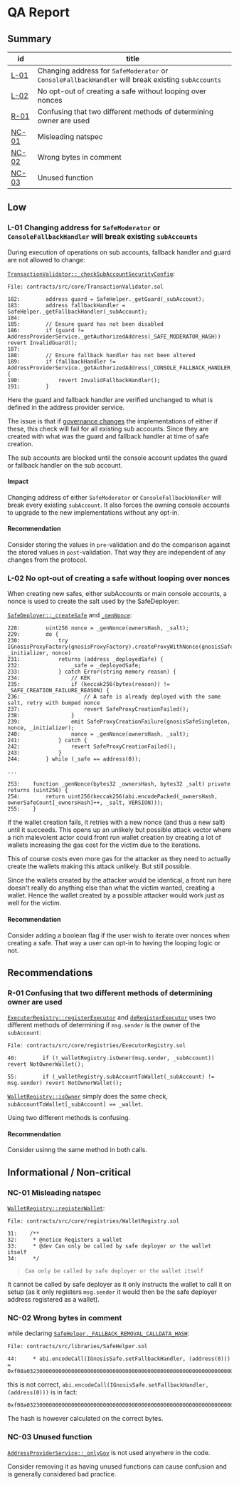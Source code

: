 # QA Report

## Summary

| id | title |
| --- | --- |
| [L-01](#l-01-changing-address-for-safemoderator-or-consolefallbackhandler-will-break-existing-subaccounts) | Changing address for `SafeModerator` or `ConsoleFallbackHandler` will break existing `subAccounts` |
| [L-02](#l-02-no-opt-out-of-creating-a-safe-without-looping-over-nonces) | No opt-out of creating a safe without looping over nonces |
| [R-01](#r-01-confusing-that-two-different-methods-of-determining-owner-are-used) | Confusing that two different methods of determining owner are used |
| [NC-01](#nc-01-misleading-natspec) | Misleading natspec | 
| [NC-02](#nc-02-wrong-bytes-in-comment) | Wrong bytes in comment |
| [NC-03](#nc-03-unused-function)| Unused function |

## Low

### L-01 Changing address for `SafeModerator` or `ConsoleFallbackHandler` will break existing `subAccounts`

During execution of operations on sub accounts, fallback handler and guard are not allowed to change:

[`TransactionValidator::_checkSubAccountSecurityConfig`](https://github.com/code-423n4/2023-10-brahma/blob/main/contracts/src/core/TransactionValidator.sol#L182-L191):
```solidity
File: contracts/src/core/TransactionValidator.sol

182:        address guard = SafeHelper._getGuard(_subAccount);
183:        address fallbackHandler = SafeHelper._getFallbackHandler(_subAccount);
184:
185:        // Ensure guard has not been disabled
186:        if (guard != AddressProviderService._getAuthorizedAddress(_SAFE_MODERATOR_HASH)) revert InvalidGuard();
187:
188:        // Ensure fallback handler has not been altered
189:        if (fallbackHandler != AddressProviderService._getAuthorizedAddress(_CONSOLE_FALLBACK_HANDLER_HASH)) {
190:            revert InvalidFallbackHandler();
191:        }
```

Here the guard and fallback handler are verified unchanged to what is defined in the address provider service.

The issue is that if [governance changes](https://github.com/code-423n4/2023-10-brahma/blob/main/contracts/src/core/AddressProvider.sol#L77-L90) the implementations of either if these, this check will fail for all existing sub accounts. Since they are created with what was the guard and fallback handler at time of safe creation.

The sub accounts are blocked until the console account updates the guard or fallback handler on the sub account.

#### Impact
Changing address of either `SafeModerator` or `ConsoleFallbackHandler` will break every existing `subAccount`. It also forces the owning console accounts to upgrade to the new implementations without any opt-in.

#### Recommendation
Consider storing the values in `pre`-validation and do the comparison against the stored values in `post`-validation. That way they are independent of any changes from the protocol.


### L-02 No opt-out of creating a safe without looping over nonces

When creating new safes, either subAccounts or main console accounts, a nonce is used to create the salt used by the SafeDeployer:

[`SafeDeployer::_createSafe`](https://github.com/code-423n4/2023-10-brahma/blob/main/contracts/src/core/SafeDeployer.sol#L228-L244) and [`_genNonce`](https://github.com/code-423n4/2023-10-brahma/blob/main/contracts/src/core/SafeDeployer.sol#L253-L255):
```solidity
228:        uint256 nonce = _genNonce(ownersHash, _salt);
229:        do {
230:            try IGnosisProxyFactory(gnosisProxyFactory).createProxyWithNonce(gnosisSafeSingleton, _initializer, nonce)
231:            returns (address _deployedSafe) {
232:                _safe = _deployedSafe;
233:            } catch Error(string memory reason) {
234:                // KEK
235:                if (keccak256(bytes(reason)) != _SAFE_CREATION_FAILURE_REASON) {
236:                    // A safe is already deployed with the same salt, retry with bumped nonce
237:                    revert SafeProxyCreationFailed();
238:                }
239:                emit SafeProxyCreationFailure(gnosisSafeSingleton, nonce, _initializer);
240:                nonce = _genNonce(ownersHash, _salt);
241:            } catch {
242:                revert SafeProxyCreationFailed();
243:            }
244:        } while (_safe == address(0));

...

253:    function _genNonce(bytes32 _ownersHash, bytes32 _salt) private returns (uint256) {
254:        return uint256(keccak256(abi.encodePacked(_ownersHash, ownerSafeCount[_ownersHash]++, _salt, VERSION)));
255:    }
```

If the wallet creation fails, it retries with a new nonce (and thus a new salt) until it succeeds. This opens up an unlikely but possible attack vector where a rich malevolent actor could front run wallet creation by creating a lot of wallets increasing the gas cost for the victim due to the iterations.

This of course costs even more gas for the attacker as they need to actually create the wallets making this attack unlikely. But still possible.

Since the wallets created by the attacker would be identical, a front run here doesn't really do anything else than what the victim wanted, creating a wallet. Hence the wallet created by a possible attacker would work just as well for the victim.

#### Recommendation
Consider adding a boolean flag if the user wish to iterate over nonces when creating a safe. That way a user can opt-in to having the looping logic or not.


## Recommendations

### R-01 Confusing that two different methods of determining owner are used

[`ExecutorRegistry::registerExecutor`](https://github.com/code-423n4/2023-10-brahma/blob/main/contracts/src/core/registries/ExecutorRegistry.sol#L40) and [`deRegisterExecutor`](https://github.com/code-423n4/2023-10-brahma/blob/main/contracts/src/core/registries/ExecutorRegistry.sol#L55) uses two different methods of determining if `msg.sender` is the owner of the `subAccount`:

```solidity
File: contracts/src/core/registries/ExecutorRegistry.sol

40:        if (!_walletRegistry.isOwner(msg.sender, _subAccount)) revert NotOwnerWallet();

55:        if (_walletRegistry.subAccountToWallet(_subAccount) != msg.sender) revert NotOwnerWallet();
```

[`WalletRegistry::isOwner`](https://github.com/code-423n4/2023-10-brahma/blob/main/contracts/src/core/registries/WalletRegistry.sol#L73-L75) simply does the same check, `subAccountToWallet[_subAccount] == _wallet`.

Using two different methods is confusing.

#### Recommendation
Consider usinng the same method in both calls.

## Informational / Non-critical

### NC-01 Misleading natspec

[`WalletRegistry::registerWallet`](https://github.com/code-423n4/2023-10-brahma/blob/main/contracts/src/core/registries/WalletRegistry.sol#L31-L40):
```solidity
File: contracts/src/core/registries/WalletRegistry.sol

31:    /**
32:     * @notice Registers a wallet
33:     * @dev Can only be called by safe deployer or the wallet itself
34:     */
```

> `Can only be called by safe deployer or the wallet itself`

It cannot be called by safe deployer as it only instructs the wallet to call it on setup (as it only registers `msg.sender` it would then be the safe deployer address registered as a wallet).

### NC-02 Wrong bytes in comment

while declaring [`SafeHelper._FALLBACK_REMOVAL_CALLDATA_HASH`](https://github.com/code-423n4/2023-10-brahma/blob/main/contracts/src/libraries/SafeHelper.sol#L44):
```solidity
File: contracts/src/libraries/SafeHelper.sol

44:     * abi.encodeCall(IGnosisSafe.setFallbackHandler, (address(0))) = 0xf08a0323000000000000000000000000000000000000000000000000000000000000000000000000000000000000000000000000000000000000000000000000
```

this is not correct, `abi.encodeCall(IGnosisSafe.setFallbackHandler, (address(0)))` is in fact:
```
0xf08a03230000000000000000000000000000000000000000000000000000000000000000
```

The hash is however calculated on the correct bytes.

### NC-03 Unused function

[`AddressProviderService::_onlyGov`](https://github.com/code-423n4/2023-10-brahma/blob/main/contracts/src/core/AddressProviderService.sol#L62-L66) is not used anywhere in the code.

Consider removing it as having unused functions can cause confusion and is generally considered bad practice.